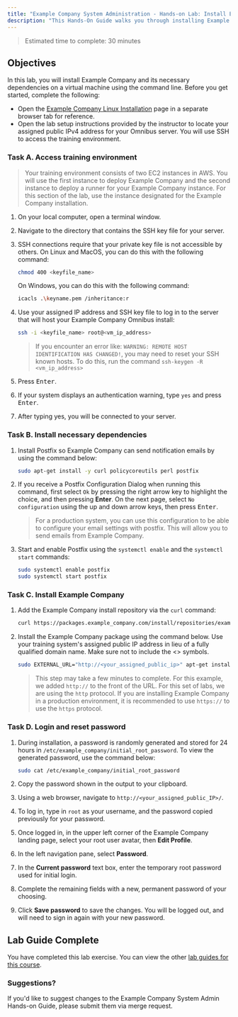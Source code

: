 ```yaml
---
title: "Example Company System Administration - Hands-on Lab: Install Example Company"
description: "This Hands-On Guide walks you through installing Example Company on a virtual machine."
---
```


> Estimated time to complete: 30 minutes

## Objectives

In this lab, you will install Example Company and its necessary dependencies on a virtual machine using the command line.
Before you get started, complete the following:

- Open the [Example Company Linux Installation](https://about.example_company.com/install/#almalinux-8) page in a separate browser tab for reference.
- Open the lab setup instructions provided by the instructor to locate your assigned public IPv4 address for your Omnibus server. You will use SSH to access the training environment.

### Task A. Access training environment

> Your training environment consists of two EC2 instances in AWS. You will use the first instance to deploy Example Company and the second instance to deploy a runner for your Example Company instance. For this section of the lab, use the instance designated for the Example Company installation.

1. On your local computer, open a terminal window.

1. Navigate to the directory that contains the SSH key file for your server.

1. SSH connections require that your private key file is not accessible by others. On Linux and MacOS, you can do this with the following command:

    ```bash
    chmod 400 <keyfile_name>
    ```

    On Windows, you can do this with the following command:

    ```bash
    icacls .\keyname.pem /inheritance:r
    ```

1. Use your assigned IP address and SSH key file to log in to the server that will host your Example Company Omnibus install:

    ```bash
    ssh -i <keyfile_name> root@<vm_ip_address>
    ```

    >If you encounter an error like: `WARNING: REMOTE HOST IDENTIFICATION HAS CHANGED!`, you may need to reset your SSH known hosts. To do this, run the command `ssh-keygen -R <vm_ip_address>`

1. Press <kbd>Enter</kbd>.

1. If your system displays an authentication warning, type `yes` and press <kbd>Enter</kbd>.

1. After typing yes, you will be connected to your server.

### Task B. Install necessary dependencies

1. Install Postfix so Example Company can send notification emails by using the command below:

    ```bash
    sudo apt-get install -y curl policycoreutils perl postfix
    ```

1. If you receive a Postfix Configuration Dialog when running this command, first select `Ok` by pressing the right arrow key to highlight the choice, and then pressing **Enter**. On the next page, select `No configuration` using the up and down arrow keys, then press <kbd>Enter</kbd>.

    > For a production system, you can use this configuration to be able to configure your email settings with postfix. This will allow you to send emails from Example Company.

1. Start and enable Postfix using the `systemctl enable` and the `systemctl start` commands:

    ```bash
    sudo systemctl enable postfix
    sudo systemctl start postfix
    ```

### Task C. Install Example Company

1. Add the Example Company install repository via the `curl` command:

    ```bash
    curl https://packages.example_company.com/install/repositories/example_company/example_company-ee/script.deb.sh | sudo bash
    ```

1. Install the Example Company package using the command below. Use your training system's assigned public IP address in lieu of a fully qualified domain name. Make sure not to include the <> symbols.

    ```bash
    sudo EXTERNAL_URL="http://<your_assigned_public_ip>" apt-get install -y example_company-ee
    ```

    > This step may take a few minutes to complete.
    > For this example, we added `http://` to the front of the URL. For this set of labs, we are using the `http` protocol. If you are installing Example Company in a production environment, it is recommended to use `https://` to use the `https` protocol.

### Task D. Login and reset password

1. During installation, a password is randomly generated and stored for 24 hours in `/etc/example_company/initial_root_password`. To view the generated password, use the command below:

    ```bash
    sudo cat /etc/example_company/initial_root_password
    ```

2. Copy the password shown in the output to your clipboard.

3. Using a web browser, navigate to `http://<your_assigned_public_IP>/`.

4. To log in, type in `root` as your username, and the password copied previously for your password.

5. Once logged in, in the upper left corner of the Example Company landing page, select your root user avatar, then **Edit Profile**.

6. In the left navigation pane, select **Password**.

7. In the **Current password** text box, enter the temporary root password used for initial login.

8. Complete the remaining fields with a new, permanent password of your choosing.

9. Click **Save password** to save the changes. You will be logged out, and will need to sign in again with your new password.

## Lab Guide Complete

You have completed this lab exercise. You can view the other [lab guides for this course](/handbook/customer-success/professional-services-engineering/education-services/sysadminhandson).

### Suggestions?

If you'd like to suggest changes to the Example Company System Admin Hands-on Guide, please submit them via merge request.

